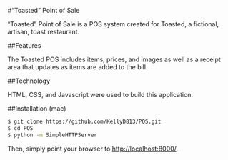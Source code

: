 #“Toasted” Point of Sale

“Toasted” Point of Sale is a POS system created for Toasted, a fictional, artisan, toast restaurant.

##Features

The Toasted POS includes items, prices, and images as well as a receipt area that updates as items are added to the bill. 

##Technology

HTML, CSS, and Javascript were used to build this application.

##Installation (mac)

```sh
$ git clone https://github.com/KellyD813/POS.git
$ cd POS
$ python -m SimpleHTTPServer
```

Then, simply point your browser to [http://localhost:8000/](http://localhost:8000/).
